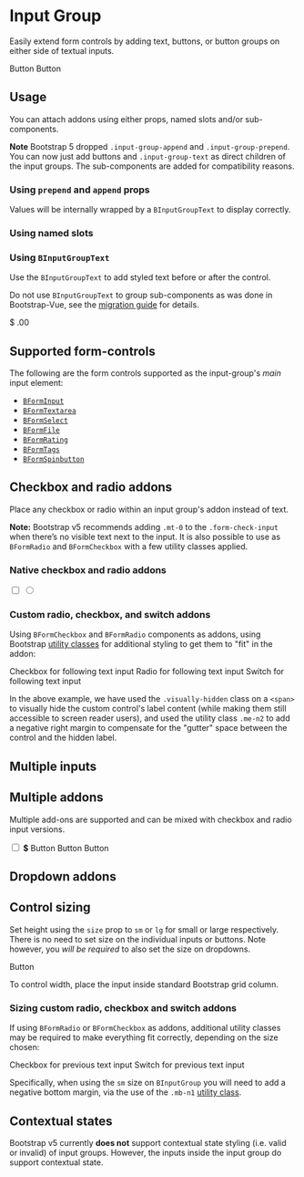 # Input Group

<PageHeader>

Easily extend form controls by adding text, buttons, or button groups on either side of textual inputs.

</PageHeader>

<HighlightCard>
  <!-- Using props -->
  <BInputGroup size="lg" prepend="$" append=".00">
    <BFormInput />
  </BInputGroup>
  <!-- Using slots -->
  <BInputGroup class="mt-3">
    <template #append>
      <BInputGroupText><strong class="text-danger">!</strong></BInputGroupText>
    </template>
    <BFormInput />
  </BInputGroup>
  <!-- Using components -->
  <BInputGroup prepend="Username" class="mt-3">
    <BFormInput />
    <BButton variant="outline-success">Button</BButton>
    <BButton variant="info">Button</BButton>
  </BInputGroup>
  <template #html>

```vue-html
<!-- Using props -->
<BInputGroup size="lg" prepend="$" append=".00">
  <BFormInput />
</BInputGroup>

<!-- Using slots -->
<BInputGroup class="mt-3">
  <template #append>
    <BInputGroupText><strong class="text-danger">!</strong></BInputGroupText>
  </template>
  <BFormInput />
</BInputGroup>

<!-- Using components -->
<BInputGroup prepend="Username" class="mt-3">
  <BFormInput />
  <BButton variant="outline-success">Button</BButton>
  <BButton variant="info">Button</BButton>
</BInputGroup>
```

  </template>
</HighlightCard>

## Usage

You can attach addons using either props, named slots and/or sub-components.

**Note** Bootstrap 5 dropped `.input-group-append` and `.input-group-prepend`. You can now just add buttons and `.input-group-text` as direct children of the input groups. The sub-components are added for compatibility reasons.

### Using `prepend` and `append` props

Values will be internally wrapped by a `BInputGroupText` to display correctly.

<HighlightCard>
  <BInputGroup prepend="$" append=".00">
    <BFormInput />
  </BInputGroup>
  <BInputGroup prepend="0" append="100" class="mt-3">
    <BFormInput type="range" min="0" max="100" />
  </BInputGroup>
  <template #html>

```vue-html
<BInputGroup prepend="$" append=".00">
  <BFormInput />
</BInputGroup>

<BInputGroup prepend="0" append="100" class="mt-3">
  <BFormInput type="range" min="0" max="100" />
</BInputGroup>
```

  </template>
</HighlightCard>

### Using named slots

<HighlightCard>
  <BInputGroup>
    <template #prepend>
      <BInputGroupText >Username</BInputGroupText>
    </template>
    <BFormInput />
    <template #append>
      <BDropdown text="Dropdown" variant="success">
        <BDropdownItem>Action A</BDropdownItem>
        <BDropdownItem>Action B</BDropdownItem>
      </BDropdown>
    </template>
  </BInputGroup>
  <template #html>

```vue-html
<BInputGroup>
  <template #prepend>
    <BInputGroupText>Username</BInputGroupText>
  </template>
  <BFormInput />
  <template #append>
    <BDropdown text="Dropdown" variant="success">
      <BDropdownItem>Action A</BDropdownItem>
      <BDropdownItem>Action B</BDropdownItem>
    </BDropdown>
  </template>
</BInputGroup>
```

  </template>
</HighlightCard>

### Using `BInputGroupText`

Use the `BInputGroupText` to add styled text before or after the control.

Do not use `BInputGroupText` to group sub-components as was done in Bootstrap-Vue, see the
[migration guide](/docs/migration-guide#binputgroup) for details.

<HighlightCard>
  <BInputGroup>
    <BInputGroupText>$</BInputGroupText>
    <BFormInput type="number" min="0.00" />
    <BInputGroupText>.00</BInputGroupText>
  </BInputGroup>
  <template #html>

```vue-html
<BInputGroup>
  <BInputGroup>
    <BInputGroupText>$</BInputGroupText>
    <BFormInput type="number" min="0.00" />
    <BInputGroupText>.00</BInputGroupText>
  </BInputGroup>
</BInputGroup>
```

  </template>
</HighlightCard>

## Supported form-controls

The following are the form controls supported as the input-group's _main_ input element:

- [`BFormInput`](/docs/components/form-input)
- [`BFormTextarea`](/docs/components/form-textarea)
- [`BFormSelect`](/docs/components/form-select)
- [`BFormFile`](/docs/components/form-file)
- [`BFormRating`](/docs/components/form-rating) <NotYetImplemented />
- [`BFormTags`](/docs/components/form-tags)
- [`BFormSpinbutton`](/docs/components/form-spinbutton)

## Checkbox and radio addons

Place any checkbox or radio within an input group's addon instead of text.

**Note:** Bootstrap v5 recommends adding `.mt-0` to the `.form-check-input` when there’s no visible text next to the input.
It is also possible to use as `BFormRadio` and `BFormCheckbox` with a few utility
classes applied.

### Native checkbox and radio addons

<HighlightCard>
  <BInputGroup class="mb-2">
    <BInputGroupText>
      <input type="checkbox" aria-label="Checkbox for following text input">
    </BInputGroupText>
    <BFormInput aria-label="Text input with checkbox" />
  </BInputGroup>
  <BInputGroup>
    <BInputGroupText>
      <input type="radio" aria-label="Radio for following text input">
    </BInputGroupText>
    <BFormInput aria-label="Text input with radio input" />
  </BInputGroup>
  <template #html>

```vue-html
<BInputGroup class="mb-2">
  <BInputGroupText>
    <input type="checkbox" aria-label="Checkbox for following text input" />
  </BInputGroupText>
  <BFormInput aria-label="Text input with checkbox" />
</BInputGroup>

<BInputGroup>
  <BInputGroupText>
    <input type="radio" aria-label="Radio for following text input" />
  </BInputGroupText>
  <BFormInput aria-label="Text input with radio input" />
</BInputGroup>
```

  </template>
</HighlightCard>

### Custom radio, checkbox, and switch addons

Using `BFormCheckbox` and `BFormRadio` components as addons, using Bootstrap
[utility classes](/docs/reference/utility-classes) for additional styling to get them to "fit" in
the addon:

<HighlightCard>
  <BInputGroup class="mb-2">
    <BInputGroupText>
      <BFormCheckbox class="me-n2">
        <span class="visually-hidden">Checkbox for following text input</span>
      </BFormCheckbox>
    </BInputGroupText>
    <BFormInput aria-label="Text input with checkbox" />
  </BInputGroup>
  <BInputGroup class="mb-2">
    <BInputGroupText>
      <BFormRadio class="me-n2">
        <span class="visually-hidden">Radio for following text input</span>
      </BFormRadio>
    </BInputGroupText>
    <BFormInput aria-label="Text input with radio input" />
  </BInputGroup>
  <BInputGroup>
    <BInputGroupText>
      <BFormCheckbox switch class="me-n2">
        <span class="visually-hidden">Switch for following text input</span>
      </BFormCheckbox>
    </BInputGroupText>
    <BFormInput aria-label="Text input with switch" />
  </BInputGroup>
  <template #html>

```vue-html
<BInputGroup class="mb-2">
  <BInputGroupText>
    <BFormCheckbox class="me-n2">
      <span class="visually-hidden">Checkbox for following text input</span>
    </BFormCheckbox>
  </BInputGroupText>
  <BFormInput aria-label="Text input with checkbox" />
</BInputGroup>

<BInputGroup class="mb-2">
  <BInputGroupText>
    <BFormRadio class="me-n2">
      <span class="visually-hidden">Radio for following text input</span>
    </BFormRadio>
  </BInputGroupText>
  <BFormInput aria-label="Text input with radio input" />
</BInputGroup>

<BInputGroup>
  <BInputGroupText>
    <BFormCheckbox switch class="me-n2">
      <span class="visually-hidden">Switch for following text input</span>
    </BFormCheckbox>
  </BInputGroupText>
  <BFormInput aria-label="Text input with switch" />
</BInputGroup>
```

  </template>
</HighlightCard>

In the above example, we have used the `.visually-hidden` class on a `<span>` to visually hide the custom
control's label content (while making them still accessible to screen reader users), and used the
utility class `.me-n2` to add a negative right margin to compensate for the "gutter" space between
the control and the hidden label.

## Multiple inputs

<HighlightCard>
  <BInputGroup prepend="First and last name" class="mb-2">
    <BFormInput aria-label="First name" />
    <BFormInput aria-label="Last name" />
  </BInputGroup>
  <template #html>

```vue-html
<BInputGroup prepend="First and last name" class="mb-2">
  <BFormInput aria-label="First name" />
  <BFormInput aria-label="Last name" />
</BInputGroup>
```

  </template>
</HighlightCard>

## Multiple addons

Multiple add-ons are supported and can be mixed with checkbox and radio input versions.

<HighlightCard>
  <BInputGroup prepend="Item">
    <BInputGroupText>
      <input type="checkbox" aria-label="Checkbox for following text input">
    </BInputGroupText>
    <BInputGroupText><b>$</b></BInputGroupText>
    <BFormInput type="number" aria-label="Text input with checkbox" />
  </BInputGroup>
  <BInputGroup class="mt-2">
    <BButton variant="outline-info">Button</BButton>
    <BFormInput type="number" min="0.00" />
    <BButton variant="outline-secondary">Button</BButton>
    <BButton variant="outline-primary">Button</BButton>
  </BInputGroup>
<template #html>

```vue-html
<BInputGroup prepend="Item">
  <BInputGroupText>
    <input type="checkbox" aria-label="Checkbox for following text input">
  </BInputGroupText>
  <BInputGroupText><b>$</b></BInputGroupText>
  <BFormInput type="number" aria-label="Text input with checkbox" />
</BInputGroup>
<BInputGroup class="mt-2">
  <BButton variant="outline-info">Button</BButton>
  <BFormInput type="number" min="0.00" />
  <BButton variant="outline-secondary">Button</BButton>
  <BButton variant="outline-primary">Button</BButton>
</BInputGroup>
```

  </template>
</HighlightCard>

## Dropdown addons

<HighlightCard>
  <BInputGroup>
    <template #prepend>
      <BDropdown text="Dropdown" variant="info">
        <BDropdownItem>Action A</BDropdownItem>
        <BDropdownItem>Action B</BDropdownItem>
      </BDropdown>
    </template>
    <BFormInput />
    <template #append>
      <BDropdown text="Dropdown" variant="outline-secondary" v-for="i in 2" :key="i">
        <BDropdownItem>Action C</BDropdownItem>
        <BDropdownItem>Action D</BDropdownItem>
      </BDropdown>
    </template>
  </BInputGroup>
  <template #html>

```vue-html
<BInputGroup>
  <template #prepend>
    <BDropdown text="Dropdown" variant="info">
      <BDropdownItem>Action A</BDropdownItem>
      <BDropdownItem>Action B</BDropdownItem>
    </BDropdown>
  </template>
  <BFormInput />
  <template #append>
    <BDropdown text="Dropdown" variant="outline-secondary" v-for="i in 2" :key="i">
      <BDropdownItem>Action C</BDropdownItem>
      <BDropdownItem>Action D</BDropdownItem>
    </BDropdown>
  </template>
</BInputGroup>
```

  </template>
</HighlightCard>

## Control sizing

Set height using the `size` prop to `sm` or `lg` for small or large respectively. There is no need
to set size on the individual inputs or buttons. Note however, you _will be required_ to also set
the size on dropdowns.

<HighlightCard>
  <BInputGroup
    v-for="size in ['sm','','lg']"
    :key="size"
    :size="size"
    class="mb-3"
    prepend="Label"
  >
    <BFormInput />
    <BButton size="sm" text="Button" variant="success">Button</BButton>
  </BInputGroup>
  <template #html>

```vue-html
<BInputGroup
  v-for="size in ['sm','','lg']"
  :key="size"
  :size="size"
  class="mb-3"
  prepend="Label"
>
  <BFormInput />
  <BButton size="sm" text="Button" variant="success">Button</BButton>
</BInputGroup>
```

  </template>
</HighlightCard>

To control width, place the input inside standard Bootstrap grid column.

### Sizing custom radio, checkbox and switch addons

If using `BFormRadio` or `BFormCheckbox` as addons, additional utility classes may be
required to make everything fit correctly, depending on the size chosen:

<HighlightCard>
  <BInputGroup size="sm" prepend="Small" class="mb-2">
    <BFormInput aria-label="Small text input with custom switch" />
    <BInputGroupText>
    <BFormCheckbox switch class="me-n2 mb-n1">
        <span class="visually-hidden">Checkbox for previous text input</span>
    </BFormCheckbox>
    </BInputGroupText>
  </BInputGroup>
  <BInputGroup size="lg" prepend="Large" class="mb-2">
    <BFormInput aria-label="Large text input with switch" />
    <BInputGroupText>
      <BFormCheckbox switch class="me-n2">
        <span class="visually-hidden">Switch for previous text input</span>
      </BFormCheckbox>
    </BInputGroupText>
  </BInputGroup>
  <template #html>

```vue-html
<BInputGroup size="sm" prepend="Small" class="mb-2">
  <BFormInput aria-label="Small text input with custom switch" />
  <BInputGroupText>
    <BFormCheckbox switch class="me-n2 mb-n1">
      <span class="visually-hidden">Checkbox for previous text input</span>
    </BFormCheckbox>
  </BInputGroupText>
</BInputGroup>

<BInputGroup size="lg" prepend="Large" class="mb-2">
  <BFormInput aria-label="Large text input with switch" />
  <BInputGroupText>
    <BFormCheckbox switch class="me-n2">
      <span class="visually-hidden">Switch for previous text input</span>
    </BFormCheckbox>
  </BInputGroupText>
</BInputGroup>
```

  </template>
</HighlightCard>

Specifically, when using the `sm` size on `BInputGroup` you will need to add a negative bottom
margin, via the use of the `.mb-n1` [utility class](/docs/reference/utility-classes).

## Contextual states

Bootstrap v5 currently **does not** support contextual state styling (i.e. valid or invalid) of
input groups. However, the inputs inside the input group do support contextual state.

<ComponentReference :data="data" />

<script setup lang="ts">
import {data} from '../../data/components/inputGroup.data'
import ComponentReference from '../../components/ComponentReference.vue'
import HighlightCard from '../../components/HighlightCard.vue'
import NotYetImplemented from '../../components/NotYetImplemented.vue'
import {
  BFormRadio,
  BFormCheckbox,
  BInputGroupText,
  BDropdown,
  BDropdownItem,
  BCard,
  BCardBody,
  BButton,
  BInputGroup,
  BFormInput
} from 'bootstrap-vue-next'
</script>

